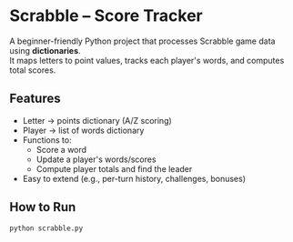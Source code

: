 # Scrabble – Score Tracker

A beginner-friendly Python project that processes Scrabble game data using **dictionaries**.  
It maps letters to point values, tracks each player's words, and computes total scores.

## Features
- Letter → points dictionary (A/Z scoring)
- Player → list of words dictionary
- Functions to:
  - Score a word
  - Update a player's words/scores
  - Compute player totals and find the leader
- Easy to extend (e.g., per-turn history, challenges, bonuses)

## How to Run
```bash
python scrabble.py
